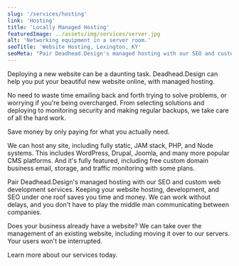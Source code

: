 ```yaml
---
slug: '/services/hosting'
link: 'Hosting'
title: 'Locally Managed Hosting'
featuredImage: ../assets/img/services/server.jpg
alt: 'Networking equipment in a server room.'
seoTitle: 'Website Hosting, Lexington, KY'
seoMeta: "Pair Deadhead.Design's managed hosting with our SEO and custom web development services. Keeping your website hosting, development, and SEO under one roof saves you time and money."
---
```


Deploying a new website can be a daunting task. Deadhead.Design can help you put your beautiful new website online, with managed hosting.

No need to waste time emailing back and forth trying to solve problems, or worrying if you're being overcharged. From selecting solutions and deploying to monitoring security and making regular backups, we take care of all the hard work.

Save money by only paying for what you actually need.

We can host any site, including fully static, JAM stack, PHP, and Node systems. This includes WordPress, Drupal, Joomla, and many more popular CMS platforms. And it's fully featured, including free custom domain business email, storage, and traffic monitoring with some plans.

Pair Deadhead.Design's managed hosting with our SEO and custom web development services. Keeping your website hosting, development, and SEO under one roof saves you time and money. We can work without delays, and you don't have to play the middle man communicating between companies.

Does your business already have a website? We can take over the management of an existing website, including moving it over to our servers. Your users won't be interrupted.

Learn more about our services today.

